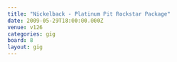```yaml
---
title: "Nickelback - Platinum Pit Rockstar Package"
date: 2009-05-29T18:00:00.000Z
venue: v126
categories: gig
board: 8
layout: gig
---
```

